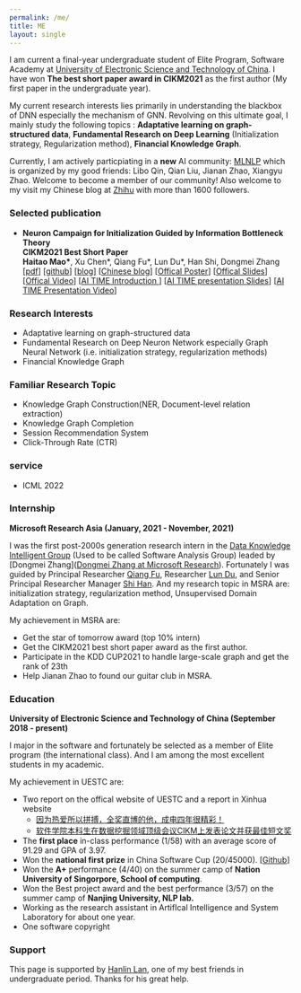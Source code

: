 ```yaml
---
permalink: /me/
title: ME
layout: single
---
```

I am current a final-year undergraduate student of Elite Program, Software Academy at [University of Electronic Science and Technology of China](https://en.uestc.edu.cn/). I have won **The best short paper award in CIKM2021** as the first author (My first paper in the undergraduate year). 

My current research interests lies primarily in understanding the blackbox of DNN especially the mechanism of GNN. Revolving on this ultimate goal, I mainly study the following topics : **Adaptative learning on graph-structured data**, **Fundamental Research on Deep Learning** (Initialization strategy, Regularization method), **Financial Knowledge Graph**. 

Currently, I am actively particpiating in a **new** AI community: [MLNLP](https://mp.weixin.qq.com/s/IUjQIVCSKexVKuV_jz5SRg) which is organized by my good friends: Libo Qin, Qian Liu, Jianan Zhao, Xiangyu Zhao. Welcome to become a member of our community! Also welcome to my visit my Chinese blog at [Zhihu](https://www.zhihu.com/people/que-yue-3-77) with more than 1600 followers. 



### Selected publication
<ul>
    <li>
      <p>
        <strong> Neuron Campaign for Initialization Guided by Information Bottleneck Theory </strong><br>
        <strong>CIKM2021 Best Short Paper</strong><br>
        <strong>Haitao Mao*</strong>, Xu Chen*, Qiang Fu*, Lun Du*, Han Shi, Dongmei Zhang <br>
        [<a href="https://arxiv.org/pdf/2108.06530.pdf">pdf</a>]
        [<a href="https://github.com/huanhuqueyue/CIKM-IBCI">github</a>]
        [<a href="https://huanhuqueyue.github.io/personal-page/categories/neuronCampaign/">blog</a>]
        [<a href="https://zhuanlan.zhihu.com/p/398198523">Chinese blog</a>]
        [<a href="https://github.com/huanhuqueyue/personal-page/blob/master/_files/CIKM2021/Init_poster.pdf">Offical Poster</a>]
        [<a href="https://github.com/huanhuqueyue/personal-page/blob/master/_files/CIKM2021/CIKM21_Neuron_Campaign_for_Initialization_Guided_by_Information_Bottleneck_Theory.pdf">Offical Slides</a>]
        [<a href="https://github.com/huanhuqueyue/personal-page/blob/master/_files/CIKM2021/Init_video.mp4">Offical Video</a>]
        [<a href="https://mp.weixin.qq.com/s/PEt7m_iadPGm9puO0S0nHw">AI TIME Introduction </a>]
        [<a href="https://github.com/huanhuqueyue/personal-page/blob/master/_files/CIKM2021/AITime%20CIKM21%20-%20Neuron%20Campaign.pdf">AI TIME presentation Slides</a>]
        [<a href="https://www.bilibili.com/video/BV1fL411V7FP?spm_id_from=333.1007.top_right_bar_window_history.content.click">AI TIME Presentation Video</a>]
      </p>
    </li>
</ul>

### Research Interests
- Adaptative learning on graph-structured data
- Fundamental Research on Deep Neuron Network especially Graph Neural Network (i.e. initialization strategy, regularization methods)
- Financial Knowledge Graph



### Familiar Research Topic
- Knowledge Graph Construction(NER, Document-level relation extraction)
- Knowledge Graph Completion
- Session Recommendation System
- Click-Through Rate (CTR)


### service
- ICML 2022

### Internship

**Microsoft Research Asia (January, 2021 - November, 2021)**

I was the first post-2000s generation research intern in the [Data Knowledge Intelligent Group](https://www.microsoft.com/en-us/research/group/data-knowledge-intelligence/) (Used to be called Software Analysis Group) leaded by [Dongmei Zhang]([Dongmei Zhang at Microsoft Research](https://www.microsoft.com/en-us/research/people/dongmeiz/)). Fortunately I was guided by Principal Researcher [Qiang Fu](https://scholar.google.com/citations?hl=en&user=bwTLZSIAAAAJ), Researcher [Lun Du](https://scholar.google.com/citations?user=3XUANDAAAAAJ&hl=en&oi=ao), and Senior Principal Researcher Manager [Shi Han](https://www.microsoft.com/en-us/research/people/shihan/). And my research topic in MSRA are: initialization strategy, regularization method, Unsupervised Domain Adaptation on Graph. 

My achievement in MSRA are:

- Get the star of tomorrow award (top 10% intern)
- Get the CIKM2021 best short paper award as the first author.
- Participate in the KDD CUP2021 to handle large-scale graph and get the rank of 23th
- Help Jianan Zhao to found our guitar club in MSRA.



### Education

**University of Electronic Science and Technology of China  (September 2018 - present)**

I major in the software and fortunately be selected as a member of Elite program (the international class). And I am among the most excellent students in my academic. 

My achievement in UESTC are:

- Two report on the offical website of UESTC and a report in Xinhua website
  - [因为热爱所以拼搏，全奖直博的他，成电四年很精彩！](https://mp.weixin.qq.com/s/CMcPWZ1YTafE8CUQcA619Q) 
  - [软件学院本科生在数据挖掘领域顶级会议CIKM上发表论文并获最佳短文奖](https://news.uestc.edu.cn/?n=UestcNews.Front.DocumentV2.ArticlePage&Id=81841)
- The **first place** in-class performance (1/58) with an average score of 91.29 and GPA of 3.97.
- Won the **national first prize** in China Software Cup (20/45000). [[Github](https://github.com/xiaobao520123/EnterpriseNavigator)]
- Won the **A+** performance (4/40) on the summer camp of **Nation University of Singorpore, School of computing**. 
- Won the Best project award and the best performance (3/57) on the summer camp of **Nanjing University, NLP lab.**
- Working as the research assistant in ArtifIcal Intelligence and System Laboratory for about one year.
- One software copyright



### Support
This page is supported by [Hanlin Lan](runtus.top), one of my best friends in undergraduate period. Thanks for his great help.